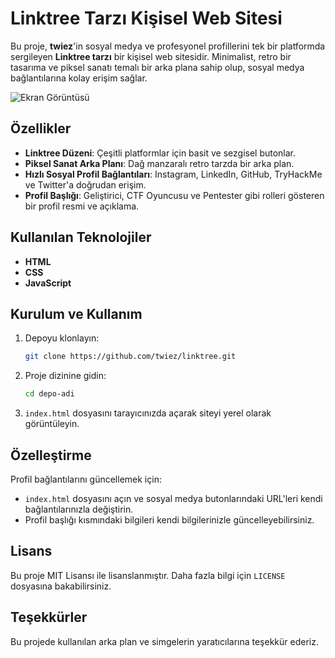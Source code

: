 # Linktree Tarzı Kişisel Web Sitesi

Bu proje, **twiez**'in sosyal medya ve profesyonel profillerini tek bir platformda sergileyen **Linktree tarzı** bir kişisel web sitesidir. Minimalist, retro bir tasarıma ve piksel sanatı temalı bir arka plana sahip olup, sosyal medya bağlantılarına kolay erişim sağlar.

![Ekran Görüntüsü](screenshot.png)  <!-- Projenizin ekran görüntüsünü buraya ekleyin -->

## Özellikler
- **Linktree Düzeni**: Çeşitli platformlar için basit ve sezgisel butonlar.
- **Piksel Sanat Arka Planı**: Dağ manzaralı retro tarzda bir arka plan.
- **Hızlı Sosyal Profil Bağlantıları**: Instagram, LinkedIn, GitHub, TryHackMe ve Twitter'a doğrudan erişim.
- **Profil Başlığı**: Geliştirici, CTF Oyuncusu ve Pentester gibi rolleri gösteren bir profil resmi ve açıklama.

## Kullanılan Teknolojiler
- **HTML**
- **CSS**
- **JavaScript**

## Kurulum ve Kullanım
1. Depoyu klonlayın:
    ```bash
    git clone https://github.com/twiez/linktree.git
    ```
2. Proje dizinine gidin:
    ```bash
    cd depo-adi
    ```
3. `index.html` dosyasını tarayıcınızda açarak siteyi yerel olarak görüntüleyin.

## Özelleştirme
Profil bağlantılarını güncellemek için:
- `index.html` dosyasını açın ve sosyal medya butonlarındaki URL'leri kendi bağlantılarınızla değiştirin.
- Profil başlığı kısmındaki bilgileri kendi bilgilerinizle güncelleyebilirsiniz.

## Lisans
Bu proje MIT Lisansı ile lisanslanmıştır. Daha fazla bilgi için `LICENSE` dosyasına bakabilirsiniz.

## Teşekkürler
Bu projede kullanılan arka plan ve simgelerin yaratıcılarına teşekkür ederiz.
